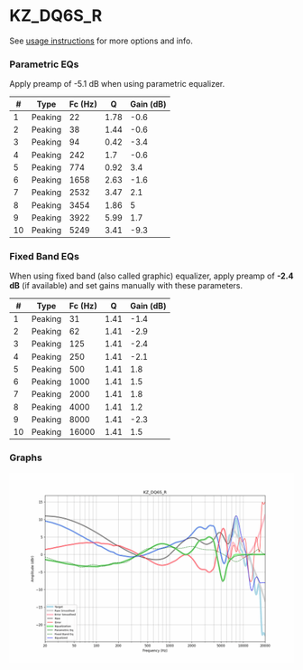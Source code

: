 # KZ_DQ6S_R
See [usage instructions](https://github.com/jaakkopasanen/AutoEq#usage) for more options and info.

### Parametric EQs
Apply preamp of -5.1 dB when using parametric equalizer.

|   # | Type    |   Fc (Hz) |    Q |   Gain (dB) |
|-----|---------|-----------|------|-------------|
|   1 | Peaking |        22 | 1.78 |        -0.6 |
|   2 | Peaking |        38 | 1.44 |        -0.6 |
|   3 | Peaking |        94 | 0.42 |        -3.4 |
|   4 | Peaking |       242 | 1.7  |        -0.6 |
|   5 | Peaking |       774 | 0.92 |         3.4 |
|   6 | Peaking |      1658 | 2.63 |        -1.6 |
|   7 | Peaking |      2532 | 3.47 |         2.1 |
|   8 | Peaking |      3454 | 1.86 |         5   |
|   9 | Peaking |      3922 | 5.99 |         1.7 |
|  10 | Peaking |      5249 | 3.41 |        -9.3 |

### Fixed Band EQs
When using fixed band (also called graphic) equalizer, apply preamp of **-2.4 dB** (if available) and set gains manually with these parameters.

|   # | Type    |   Fc (Hz) |    Q |   Gain (dB) |
|-----|---------|-----------|------|-------------|
|   1 | Peaking |        31 | 1.41 |        -1.4 |
|   2 | Peaking |        62 | 1.41 |        -2.9 |
|   3 | Peaking |       125 | 1.41 |        -2.4 |
|   4 | Peaking |       250 | 1.41 |        -2.1 |
|   5 | Peaking |       500 | 1.41 |         1.8 |
|   6 | Peaking |      1000 | 1.41 |         1.5 |
|   7 | Peaking |      2000 | 1.41 |         1.8 |
|   8 | Peaking |      4000 | 1.41 |         1.2 |
|   9 | Peaking |      8000 | 1.41 |        -2.3 |
|  10 | Peaking |     16000 | 1.41 |         1.5 |

### Graphs
![](./KZ_DQ6S_R.png)
